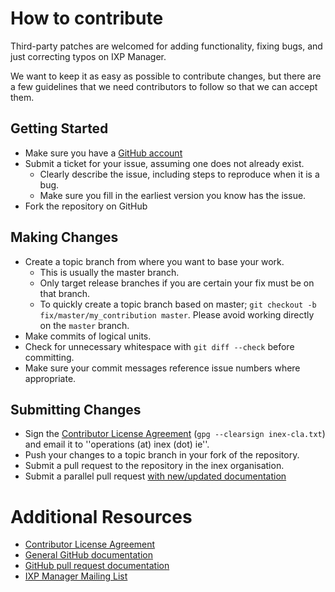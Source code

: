# How to contribute

Third-party patches are welcomed for adding functionality, fixing bugs, and just correcting typos on IXP Manager.

We want to keep it as easy as possible to contribute changes, but there are a few guidelines that we 
need contributors to follow so that we can accept them.



## Getting Started

* Make sure you have a [GitHub account](https://github.com/)
* Submit a ticket for your issue, assuming one does not already exist.
  * Clearly describe the issue, including steps to reproduce when it is a bug.
  * Make sure you fill in the earliest version you know has the issue.
* Fork the repository on GitHub

## Making Changes

* Create a topic branch from where you want to base your work.
  * This is usually the master branch.
  * Only target release branches if you are certain your fix must be on that
    branch.
  * To quickly create a topic branch based on master; `git checkout -b
    fix/master/my_contribution master`. Please avoid working directly on the
    `master` branch.
* Make commits of logical units.
* Check for unnecessary whitespace with `git diff --check` before committing.
* Make sure your commit messages reference issue numbers where appropriate.


## Submitting Changes

* Sign the [Contributor License Agreement](https://docs.ixpmanager.org/latest/dev/cla/) (`gpg --clearsign inex-cla.txt`) and email it to ''operations (at) inex (dot) ie''.
* Push your changes to a topic branch in your fork of the repository.
* Submit a pull request to the repository in the inex organisation.
* Submit a parallel pull request [with new/updated documentation](https://docs.ixpmanager.org/latest/dev/docs/)

# Additional Resources

* [Contributor License Agreement](https://docs.ixpmanager.org/latest/dev/cla/)
* [General GitHub documentation](http://help.github.com/)
* [GitHub pull request documentation](http://help.github.com/send-pull-requests/)
* [IXP Manager Mailing List](https://www.inex.ie/mailman/listinfo/ixpmanager)

